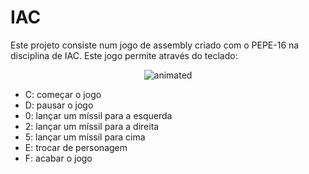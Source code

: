 # IAC

Este projeto consiste num jogo de assembly criado com o PEPE-16 na disciplina de IAC.
Este jogo permite através do teclado:

<p align="center">
  <img src="https://github.com/mariamfmr/IAC/assets/110358692/393a2cd2-723a-469b-8ced-cca2c6796030.jpeg" alt="animated"/>
</p>

- C: começar o jogo
- D: pausar o jogo
- 0: lançar um míssil para a esquerda
- 2: lançar um míssil para a direita
- 5: lançar um míssil para cima
- E: trocar de personagem
- F: acabar o jogo


